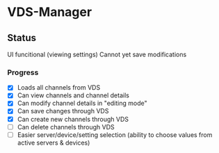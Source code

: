 # VDS-Manager

## Status
UI funcitional (viewing settings)
Cannot yet save modifications

### Progress
- [x] Loads all channels from VDS
- [x] Can view channels and channel details
- [x] Can modify channel details in "editing mode"
- [x] Can save changes through VDS
- [x] Can create new channels through VDS
- [ ] Can delete channels through VDS
- [ ] Easier server/device/setting selection (ability to choose values from active servers & devices)